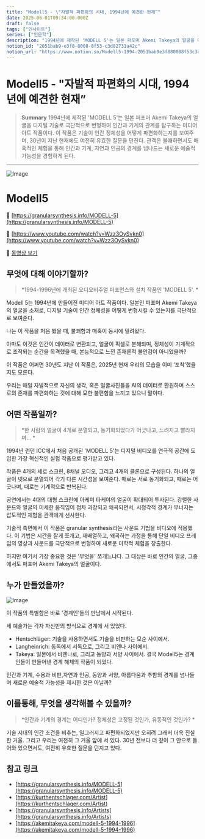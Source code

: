 ```yaml
---
title: "Modell5 - \"자발적 파편화의 시대, 1994년에 예견한 현재”"
date: 2025-06-01T09:34:00.000Z
draft: false
tags: ["인사이트"]
series: ["인문학"]
description: "1994년에 제작된 'MODELL 5'는 일본 퍼포머 Akemi Takeya의 얼굴을 디지털 기술로 극단적으로 변형하여 인간과 기계의 관계를 탐구하는 미디어 아트 작품이다. 이 작품은 기술이 인간 정체성을 어떻게 파편화하는지를 보여주며, 30년이 지난 현재에도 여전히 유효한 질문을 던진다. 관객은 불쾌하면서도 매혹적인 체험을 통해 인간과 기계, 자연과 인공의 경계를 넘나드는 새로운 예술적 가능성을 경험하게 된다."
notion_id: "2051bab9-e3f8-8008-8f53-c3d82731a42c"
notion_url: "https://www.notion.so/Modell5-1994-2051bab9e3f880088f53c3d82731a42c"
---
```


# Modell5 - "자발적 파편화의 시대, 1994년에 예견한 현재”

> **Summary**
> 1994년에 제작된 'MODELL 5'는 일본 퍼포머 Akemi Takeya의 얼굴을 디지털 기술로 극단적으로 변형하여 인간과 기계의 관계를 탐구하는 미디어 아트 작품이다. 이 작품은 기술이 인간 정체성을 어떻게 파편화하는지를 보여주며, 30년이 지난 현재에도 여전히 유효한 질문을 던진다. 관객은 불쾌하면서도 매혹적인 체험을 통해 인간과 기계, 자연과 인공의 경계를 넘나드는 새로운 예술적 가능성을 경험하게 된다.

---

![Image](https://prod-files-secure.s3.us-west-2.amazonaws.com/09ccd4d5-876c-4bba-bbdf-cc77a0a11257/4652f984-b5a0-4f41-9011-9eb79b83607c/image.png?X-Amz-Algorithm=AWS4-HMAC-SHA256&X-Amz-Content-Sha256=UNSIGNED-PAYLOAD&X-Amz-Credential=ASIAZI2LB4666QJX5JNI%2F20250724%2Fus-west-2%2Fs3%2Faws4_request&X-Amz-Date=20250724T115241Z&X-Amz-Expires=3600&X-Amz-Security-Token=IQoJb3JpZ2luX2VjEAMaCXVzLXdlc3QtMiJHMEUCIQC%2Bggs8VLDaOk5S7ecl6KtyhKBMLannTY6W7v2u1kXfmgIgBzlt%2FUcSj0YkiA79WPRfneRWIpX3ogXKDmAFXU%2B9t8sq%2FwMILBAAGgw2Mzc0MjMxODM4MDUiDLqZFkhIFQM8ekJjOSrcAwUC4zS0FpmJR6qbDj%2FwhhWDFXrIC%2FxifjAoS1HBhtb9Zqs7KuyBpYL5NYpUVlNQd6UiDdfC%2FQoKowaSFmoVkI46zfXSS2WTa1z5XO%2BT0awApz%2BiAJZME3Wc9gqIo71miiVGxhq7Go6VZqFBtABm4fs2PeOX2UbqRsmrVMCiFnn0%2FArAhRtaGiZAhpkyG4sdeJJMJA02zaKOVXQuFQrnnDEd20hUrThv252ADrQU5meqNtc71iX%2F36JeZYkGlBDw7qPbisUTaVCtFTwJi3xVeEm%2F6eWrkyB%2FjDVqLVRbdoavnqfUL21RLD4pV533njGUaF6QyxUGkDT0K7D5e1jV5Gz3f%2Bbs5mXWgy35yDnQTzt7bT%2Bzq%2FmmQi32eB%2Fi6xXFcgeNh0cySBE9fsEbFzJIaIkyrXwEIKKGeYYQAlAE%2F5iCfKyHdXJHryw22JVJbuibVpZTLR52Ugfaq9SfFOeRoGvDgc99ShabHSS7Vw1WTQW0f3Poxe%2FIs%2BTTjKT5GAdZ8TeWjgH2Txj0pT2C6MwtQr8EtKfy3t9lmXze0G2AN%2FGPuISH%2F%2BnkPywZkOXCn2c%2B1oLe9cpp4qE2id1e6VhY1f6sEgPfDCjQ0Y2Gfs6xeAswGwQCxjs6AK7QnjM1MPGbiMQGOqUBCslX1rDjA8muOM2p2VaSMpu7yZtE0sVBYah5MwNzW%2Bwp4VpSf8ZkmFDlV96HkHWhCeL9iwFM01N1mU%2FdltMTeWAYHlpWoTAREPtIUjj2VJfFcgIuivdkiA1HprKYJ4vly36yOA9b0UKSfcX7gODJvHEEWpcHlQEhyNH5PuRZVkDSH9QAMePuVjT9JweeGn%2BpJfRCMAR3eEbl6tucWuuV%2FZqDtA8G&X-Amz-Signature=697a3d5f99fe051efa52e561b1e9fb00dd56d6bf07d56a48b1933f058e272677&X-Amz-SignedHeaders=host&x-amz-checksum-mode=ENABLED&x-id=GetObject)

# Modell5

🔗 [https://granularsynthesis.info/MODELL-5](https://granularsynthesis.info/MODELL-5)

🔗 [https://www.youtube.com/watch?v=Wzz3OySvkn0](https://www.youtube.com/watch?v=Wzz3OySvkn0)

🎥 [동영상 보기](https://www.youtube.com/watch?v=tvZ1oZea7C8&t=478s)

## 무엇에 대해 이야기할까?

> *1994-1996년에 개최된 오디오비주얼 퍼포먼스와 설치 작품인 'MODELL 5'. *

Modell 5는 1994년에 만들어진 미디어 아트 작품이다. 일본인 퍼포머 Akemi Takeya의 얼굴을 소재로, 디지털 기술이 인간 정체성을 어떻게 변형시킬 수 있는지를 극단적으로 보여준다.

나는 이 작품을 처음 봤을 때, 불쾌함과 매혹이 동시에 밀려왔다.

아마도 이것은 인간이 데이터로 변환되고, 얼굴이 픽셀로 분해되며, 정체성이 기계적으로 조작되는 순간을 목격했을 때, 본능적으로 느낀 존재론적 불안감이 아니었을까?

이 작품은 어쩌면 30년도 지난 이 작품은, 2025년 현재 우리의 모습을 이미 ‘포착’했을지도 모른다. 

우리는 매일 자발적으로 자신의 생각, 혹은 얼굴사진들을 AI의 데이터로 환원하며 스스로의 존재를 파편화하는 것에 대해 묘한 불편함을 느끼고 있으니 말이다.


## 어떤 작품일까?

> *한 사람의 얼굴이 4개로 분열되고, 동기화되었다가 어긋나고, 느려지고 빨라지며... *

1994년 런던 ICC에서 처음 공개된 'MODELL 5'는 디지털 비디오를 연극적 공간에 도입한 가장 혁신적인 실험 작품으로 평가받고 있다.

작품은 4개의 세로 스크린, 8채널 오디오, 그리고 4개의 클론으로 구성된다. 하나의 얼굴이 넷으로 분열되어 각기 다른 시간성을 보여준다. 때로는 서로 동기화되고, 때로는 어긋나며, 때로는 기계적으로 반복된다.

공연에서는 4대의 대형 스크린에 아케미 타케야의 얼굴이 확대되어 투사된다. 강렬한 사운드와 얼굴의 미세한 움직임이 점차 과장되고 왜곡되면서, 시청각적 경계가 무너지는 압도적인 체험을 관객에게 선사한다.

기술적 측면에서 이 작품은 granular synthesis라는 사운드 기법을 비디오에 적용했다. 이 기법은 시간을 잘게 쪼개고, 재배열하고, 왜곡하는 과정을 통해 단일 비디오 프레임의 영상과 사운드를 극단적으로 변형하여 새로운 미학적 체험을 창출한다.

하지만 여기서 가장 중요한 것은 '무엇을' 쪼개느냐다. 그 대상은 바로 인간의 얼굴, 그중에서도 퍼포머 Akemi Takeya의 얼굴이다.

## 누가 만들었을까?

![Image](https://prod-files-secure.s3.us-west-2.amazonaws.com/09ccd4d5-876c-4bba-bbdf-cc77a0a11257/55cd9f9a-d72d-4139-96bd-d9654f799863/image.png?X-Amz-Algorithm=AWS4-HMAC-SHA256&X-Amz-Content-Sha256=UNSIGNED-PAYLOAD&X-Amz-Credential=ASIAZI2LB4666QJX5JNI%2F20250724%2Fus-west-2%2Fs3%2Faws4_request&X-Amz-Date=20250724T115241Z&X-Amz-Expires=3600&X-Amz-Security-Token=IQoJb3JpZ2luX2VjEAMaCXVzLXdlc3QtMiJHMEUCIQC%2Bggs8VLDaOk5S7ecl6KtyhKBMLannTY6W7v2u1kXfmgIgBzlt%2FUcSj0YkiA79WPRfneRWIpX3ogXKDmAFXU%2B9t8sq%2FwMILBAAGgw2Mzc0MjMxODM4MDUiDLqZFkhIFQM8ekJjOSrcAwUC4zS0FpmJR6qbDj%2FwhhWDFXrIC%2FxifjAoS1HBhtb9Zqs7KuyBpYL5NYpUVlNQd6UiDdfC%2FQoKowaSFmoVkI46zfXSS2WTa1z5XO%2BT0awApz%2BiAJZME3Wc9gqIo71miiVGxhq7Go6VZqFBtABm4fs2PeOX2UbqRsmrVMCiFnn0%2FArAhRtaGiZAhpkyG4sdeJJMJA02zaKOVXQuFQrnnDEd20hUrThv252ADrQU5meqNtc71iX%2F36JeZYkGlBDw7qPbisUTaVCtFTwJi3xVeEm%2F6eWrkyB%2FjDVqLVRbdoavnqfUL21RLD4pV533njGUaF6QyxUGkDT0K7D5e1jV5Gz3f%2Bbs5mXWgy35yDnQTzt7bT%2Bzq%2FmmQi32eB%2Fi6xXFcgeNh0cySBE9fsEbFzJIaIkyrXwEIKKGeYYQAlAE%2F5iCfKyHdXJHryw22JVJbuibVpZTLR52Ugfaq9SfFOeRoGvDgc99ShabHSS7Vw1WTQW0f3Poxe%2FIs%2BTTjKT5GAdZ8TeWjgH2Txj0pT2C6MwtQr8EtKfy3t9lmXze0G2AN%2FGPuISH%2F%2BnkPywZkOXCn2c%2B1oLe9cpp4qE2id1e6VhY1f6sEgPfDCjQ0Y2Gfs6xeAswGwQCxjs6AK7QnjM1MPGbiMQGOqUBCslX1rDjA8muOM2p2VaSMpu7yZtE0sVBYah5MwNzW%2Bwp4VpSf8ZkmFDlV96HkHWhCeL9iwFM01N1mU%2FdltMTeWAYHlpWoTAREPtIUjj2VJfFcgIuivdkiA1HprKYJ4vly36yOA9b0UKSfcX7gODJvHEEWpcHlQEhyNH5PuRZVkDSH9QAMePuVjT9JweeGn%2BpJfRCMAR3eEbl6tucWuuV%2FZqDtA8G&X-Amz-Signature=afeb2b0e4ec154a633c709be48b09d8dc31cf1ff331c0b3fc2d28622083d77d7&X-Amz-SignedHeaders=host&x-amz-checksum-mode=ENABLED&x-id=GetObject)

이 작품의 특별함은 바로 '경계인'들의 만남에서 시작된다.

세 예술가는 각자 자신만의 방식으로 경계에 서 있었다.

- Hentschläger: 기술을 사용하면서도 기술을 비판하는 모순 사이에서.
- Langheinrich: 동독에서 서독으로, 그리고 비엔나 사이에서.
- Takeya: 일본에서 비엔나로, 그리고 동양과 서양 사이에서.
결국 Modell5는 경계인들이 만들어낸 경계 해체의 작품이 되었다.

인간과 기계, 수용과 비판,자연과 인공, 동양과 서양, 아름다움과 추함의 경계를 넘나들며 새로운 예술적 가능성을 제시한 것은 아닐까?

## 이를통해, 무엇을 생각해볼 수 있을까?

> *인간과 기계의 경계는 어디인가? 정체성은 고정된 것인가, 유동적인 것인가? *

기술 시대의 인간 조건을 비추는, 일그러지고 파편화되었지만 오히려 그래서 더욱 진실한 거울. 그리고 우리는 여전히 그 거울 앞에 서 있다. 30년 전보다 더 깊이 그 안으로 들어와 있으면서도, 여전히 유효한 질문을 던지고 있다.

## 참고 링크

- [https://granularsynthesis.info/MODELL-5](https://granularsynthesis.info/MODELL-5)
- [https://kurthentschlager.com/Artist](https://kurthentschlager.com/Artist)
- [https://granularsynthesis.info/Artists](https://granularsynthesis.info/Artists)
- [https://akemitakeya.com/modell-5-1994-1996](https://akemitakeya.com/modell-5-1994-1996)

